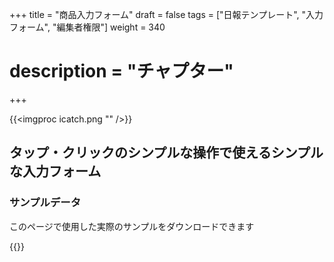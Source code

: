 +++
title = "商品入力フォーム"
draft = false
tags = ["日報テンプレート", "入力フォーム", "編集者権限"]
weight = 340
# description = "チャプター"
+++

{{<imgproc icatch.png "" />}}

## タップ・クリックのシンプルな操作で使えるシンプルな入力フォーム

### サンプルデータ

このページで使用した実際のサンプルをダウンロードできます

{{<attachments style="orange" />}}
